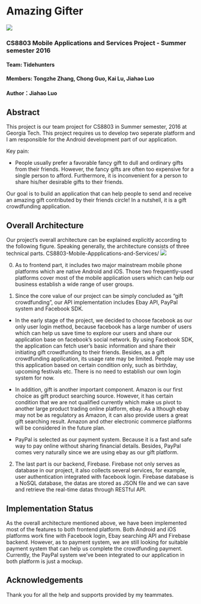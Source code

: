 # Amazing Gifter
![](https://firebasestorage.googleapis.com/v0/b/amazinggifter-prealpha.appspot.com/o/amazing_gifter_banner.PNG?alt=media&token=a6f63360-fff9-4b00-98b5-f87f72976657)

### CS8803 Mobile Applications and Services Project - Summer semester 2016
#### Team: Tidehunters
#### Members: Tongzhe Zhang, Chong Guo, Kai Lu, Jiahao Luo
#### Author：Jiahao Luo

## Abstract
This project is our team project for CS8803 in Summer semester, 2016 at Georgia Tech. This project requires us to develop two seperate platform and I am responsible for the Android development part of our application.

Key pain:
- People usually prefer a favorable fancy gift to dull and ordinary gifts from their friends. However, the fancy gifts are often too expensive for a single person to afford. Furthermore, it is inconvenient for a person to share his/her desirable gifts to their friends.

Our goal is to build an application that can help people to send and receive an amazing gift contributed by their friends circle! In a nutshell, it is a gift crowdfunding application.

## Overall Architecture
Our project’s overall architecture can be explained explicitly according to the following figure. Speaking generally, the architecture consists of three technical parts.
CS8803-Mobile-Appplications-and-Services/
![](https://firebasestorage.googleapis.com/v0/b/amazinggifter-prealpha.appspot.com/o/Application%20architecture.png?alt=media&token=29761283-82cd-4d06-be67-54e2cdb704bb)

0. As to frontend part, it includes two major mainstream mobile phone platforms which are native Android and iOS. Those two frequently-used platforms cover most of the mobile application users which can help our business establish a wide range of user groups.

1. Since the core value of our project can be simply concluded as “gift crowdfunding”, our API implementation includes Ebay API, PayPal system and Facebook SDK.

  - In the early stage of the project, we decided to choose facebook as our only user login method, because facebook has a large number of users which can help us save time to explore our users and share our application base on facebook’s social network. By using Facebook SDK, the application can fetch user’s basic information and share their initiating gift crowdfunding to their friends. Besides, as a gift crowdfunding application, its usage rate may be limited. People may use this application based on certain condition only, such as birthday, upcoming festivals etc. There is no need to establish our own login system for now.

  - In addition, gift is another important component. Amazon is our first choice as gift product searching source. However, it has certain condition that we are not qualified currently which make us pivot to another large product trading online platform, ebay. As a lthough ebay may not be as regulatory as Amazon, it can also provide users a great gift searching result. Amazon and other electronic commerce platforms will be considered in the future plan.

  - PayPal is selected as our payment system. Because it is a fast and safe way to pay online without sharing financial details. Besides, PayPal comes very naturally since we are using ebay as our gift platform.


2. The last part is our backend, Firebase. Firebase not only serves as database in our project, it also collects several services, for example, user authentication integrated with facebook login. Firebase database is a NoSQL database, the datas are stored as JSON file and we can save and retrieve the real-time datas through RESTful API.

## Implementation Status
As the overall architecture mentioned above, we have been implemented most of the features to both frontend platform. Both Android and iOS platforms work fine with Facebook login, Ebay searching API and Firebase backend. However, as to payment system, we are still looking for suitable payment system that can help us complete the crowdfunding payment. Currently, the PayPal system we’ve been integrated to our application in both platform is just a mockup.

## Acknowledgements
Thank you for all the help and supports provided by my teammates.

